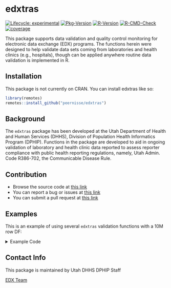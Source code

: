 
# edxtras

<!-- badges: start -->

[![Lifecycle: experimental](https://img.shields.io/badge/lifecycle-experimental-orange.svg)](https://lifecycle.r-lib.org/articles/stages.html#experimental)
[![Pkg-Version](https://badgen.net/static/Pkg-Version/1.1.0/blue?icon=[gitlab])]()
[![R-Version](https://badgen.net/static/R-Version/>=3.5/blue?icon=[gitlab])]()
[![R-CMD-Check](https://badgen.net/static/R-CMD-Check/Passing/green?icon=[gitlab])]()
[![coverage](https://badgen.net/static/Test-Coverage/81-percent/green)]()

<!-- badges: end -->

This package supports data validation and quality control monitoring
for electronic data exchange (EDX) programs. The functions herein were designed to help validate
data sets coming from laboratories and health clinics (e.g., hospitals), though can be applied anywhere routine data validation is implemented in R.

## Installation
This package is not currently on CRAN.
You can install edxtras like so:

``` r
library(remotes)
remotes::install_github("peernisse/edxtras")

```
## Background
The `edxtras` package has been developed at the Utah Department of Health and Human Services (DHHS), Division of Population Health Informatics Program (DPHIP). Functions in the package are developed to aid in ongoing validation of laboratory and health clinic data reported to assess reporter compliance with public health reporting regulations, namely, Utah Admin. Code R386-702, the Communicable Disease Rule.

## Contribution

- Browse the source code at [this link](https://github.com/peernisse/edxtras)
- You can report a bug or issues at [this link](https://github.com/peernisse/edxtras/issues/new)
- You can submit a pull request at [this link](https://github.com/peernisse/edxtras/compare)

## Examples
<!--
This is a basic example to run completeness and validity validation on a dataframe using the default QA validRules:

<details>
    <summary>Example Code</summary>

``` r
library(edxtras)
print(validRules()) # shows the default rules

# Simple example ----

## validRules() is used by makeValidData

df <- data.frame(
    'myindex' = c('Bob','Bob','Larry'),
    'lastname' = c('AAA','BBB','CCC'),
    'gender' = c('Male','Female','M A L E'), 
    'norule' = c('A','B','C')
)
makeValidData(df, indexCol = 'myindex', filtRep = 'Bob')
makeValidData(df, indexCol = 'myindex', filtRep = 'Larry')
```
</details>
<br/>
-->
This is an example of using several `edxtras` validation functions with a 10M row DF:

<details>
  <summary>Example Code</summary>

``` r
# Make dataframe of 10 million rows and use custom rules ----

n <- 10000000
set.seed(42)
myDF <- data.frame(
    'numbers' = sample(c(84121,85236,65987,NA_real_), n, replace = TRUE),
    'chars' = sample(c('word','sentence of words', 'Bob', '42', '1111'), n, replace = TRUE),
    'dates' = sample(seq.Date(as.Date('2021-01-01'), Sys.Date() + 100, 'days'), n, replace = TRUE)
)
head(myDF)
str(myDF)

# Hypothetical validation requirements ----
    ## Find missing numbers in "numbers"
    ## Find numeric characters in "chars"
    ## Find dates older than 2 years or any dates in the future in "dates"

# Set up named list of rules ----

rules <- list(
    'numbers' = function(x) is.na(as.numeric(x)),
    'chars' = function(x) grepl('[^0-9]', x),
    'dates' = function(x) {!is.na(as.POSIXct(x, format = "%m/%d/%Y")) & 
            as.POSIXct(x, format = "%m/%d/%Y") <= as.POSIXct(Sys.Date()) & 
            as.POSIXct(x, format = "%m/%d/%Y") > as.POSIXct(Sys.Date() - 2*365)}
)

# Create validation rules list with validRules() ----

?edxtras::validRules
myNewRules <- validRules(rules, ruleset = 'myCustomRules')
print(myNewRules)
as.data.frame(myNewRules)

# Validate a single column returns percent TRUE----

?edxtras::validateColumn
validateColumn(df = myDF, col = 'numbers', rulesObj = myNewRules, ruleset = 'myCustomRules')
validateColumn(df = myDF, col = 'chars', rulesObj = myNewRules, ruleset = 'myCustomRules')
validateColumn(df = myDF, col = 'dates', rulesObj = myNewRules, ruleset = 'myCustomRules')

# Validate the dataframe returns percent TRUE in each column (NA if no rule/column name match) ----

?edxtras::validateDF
validateDF(df = myDF, rulesObj = myNewRules, ruleset = 'myCustomRules')
system.time(
    validateDF(df = myDF, rulesObj = myNewRules, ruleset = 'myCustomRules')
)

# Validate dataframe for completeness and validity ----
## Add a grouping column to loop on

myDF$Groups <- c(rep('A', n*.05), rep('B', n*.05), rep('C', n*.9)) 
head(myDF)
table(myDF$Groups)

?edxtras::makeValidData
makeValidData(df = myDF, indexCol = 'Groups', filtRep = 'A', 
    rulesObj = myNewRules, ruleset = 'myCustomRules'
)

system.time(
    makeValidData(df = myDF, indexCol = 'Groups', filtRep = 'A', 
        rulesObj = myNewRules, ruleset = 'myCustomRules'
    )
)

## With for loop ----

output <- data.frame()

system.time(
    for(i in unique(myDF$Groups)){
        out <- makeValidData(df = myDF, indexCol = 'Groups', filtRep = i, 
            rulesObj = myNewRules, ruleset = 'myCustomRules'
        )
        
        output <- rbind(output, out)
    }
)    
output

## With purrr::map_df() ----

grps <- unique(myDF$Groups)
system.time(
    output <- purrr::map_df(seq_along(grps), ~ 
        makeValidData(df = myDF, indexCol = 'Groups', filtRep = grps[[.x]], 
            rulesObj = myNewRules, ruleset = 'myCustomRules'
        )                   
    )
)
output

```
</details>

## Contact Info

This package is maintained by Utah DHHS DPHIP Staff

[EDX Team](mailto:edx@utah.gov)

